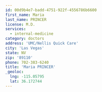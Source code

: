 ```yaml
---
id: 00d9b4e7-badd-4751-922f-4556786b6600
first_name: Maria
last_name: PRINCER
license: M.D.
services:
  - internal-medicine
category: doctors
address: 'UMC/Nellis Quick Care'
city: 'Las Vegas'
state: NV
zip: '89110'
phone: 702-383-6240
title: 'Maria PRINCER'
_geoloc:
  lng: -115.05795
  lat: 36.172744
---
```

